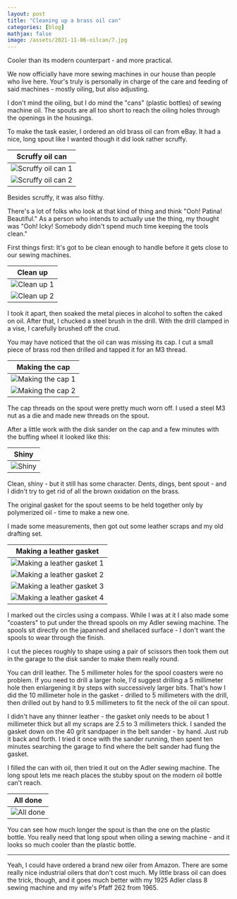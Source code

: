 ```yaml
---
layout: post
title: "Cleaning up a brass oil can"
categories: [blog]
mathjax: false
image: /assets/2021-11-06-oilcan/7.jpg
---
```

Cooler than its modern counterpart - and more practical.

We now officially have more sewing machines in our house than people who live here.  Your's truly is personally in charge of the care and feeding of said machines - mostly oiling, but also adjusting.

I don't mind the oiling, but I do mind the "cans" (plastic bottles) of sewing machine oil.  The spouts are all too short to reach the oiling holes through the openings in the housings.

To make the task easier, I ordered an old brass oil can from eBay.  It had a nice, long spout like I wanted though it did look rather scruffy.
 
|Scruffy oil can|
|-------------------------|
|![Scruffy oil can 1](/assets/2021-11-06-oilcan/1.jpg)|
|![Scruffy oil can 2](/assets/2021-11-06-oilcan/2.jpg)|

Besides scruffy, it was also filthy.

There's a lot of folks who look at that kind of thing and think "Ooh! Patina! Beautiful."  As a person who intends to actually use the thing, my thought was "Ooh! Icky! Somebody didn't spend much time keeping the tools clean."

First things first:  It's got to be clean enough to handle before it gets close to our sewing machines.

|Clean up|
|--------|
|![Clean up 1](/assets/2021-11-06-oilcan/3.jpg)|
|![Clean up 2](/assets/2021-11-06-oilcan/4.jpg)|

I took it apart, then soaked the metal pieces in alcohol to soften the caked on oil.  After that, I chucked  a steel brush in the drill.  With the drill clamped in a vise, I carefully brushed off the crud.

You may have noticed that the oil can was missing its cap.  I cut a small piece of brass rod then drilled and tapped it for an M3 thread.

|Making the cap|
|--------------|
|![Making the cap 1](/assets/2021-11-06-oilcan/5.jpg)|
|![Making the cap 2](/assets/2021-11-06-oilcan/6.jpg)|

The cap threads on the spout were pretty much worn off.  I used a steel M3 nut as a die and made new threads on the spout.

After a little work with the disk sander on the cap and a few minutes with the buffing wheel it looked like this:

|Shiny|
|-----|
|![Shiny](/assets/2021-11-06-oilcan/7.jpg)|

Clean, shiny - but it still has some character.  Dents, dings, bent spout - and I didn't try to get rid of all the brown oxidation on the brass.

The original gasket for the spout seems to be held together only by polymerized oil - time to make a new one.

I made some measurements, then got out some leather scraps and my old drafting set.

|Making a leather gasket|
|-----------------------|
|![Making a leather gasket 1](/assets/2021-11-06-oilcan/8.jpg)|
|![Making a leather gasket 2](/assets/2021-11-06-oilcan/9.jpg)|
|![Making a leather gasket 3](/assets/2021-11-06-oilcan/10.jpg)|
|![Making a leather gasket 4](/assets/2021-11-06-oilcan/11.jpg)|

I marked out the circles using a compass.  While I was at it I also made some "coasters" to put under the thread spools on my Adler sewing machine.  The spools sit directly on the japanned and shellaced surface - I don't want the spools to wear through the finish.

I cut the pieces roughly to shape using a pair of scissors then took them out in the garage to the disk sander to make them really round.

You can drill leather.  The 5 millimeter holes for the spool coasters were no problem.  If you need to drill a larger hole, I'd suggest drilling a 5 millimeter hole then enlargening it by steps with successively larger bits.  That's how I did the 10 millimeter hole in the gasket - drilled to 5 millimeters with the drill, then drilled out by hand to 9.5 millimeters to fit the neck of the oil can spout.

I didn't have any thinner leather - the gasket only needs to be about 1 millimeter thick but all my scraps are 2.5 to 3 millimeters thick.  I sanded the gasket down on the 40 grit sandpaper in the belt sander - by hand.  Just rub it back and forth.  I tried it once with the sander running, then spent ten minutes searching the garage to find where the belt sander had flung the gasket.

I filled the can with oil, then tried it out on the Adler sewing machine.  The long spout lets me reach places the stubby spout on the modern oil bottle can't reach.

|All done|
|--------|
|![All done](/assets/2021-11-06-oilcan/12.jpg)|

You can see how much longer the spout is than the one on the plastic bottle.  You really need that long spout when oiling a sewing machine - and it looks so much cooler than the plastic bottle.

-----------

Yeah, I could have ordered a brand new oiler from Amazon.  There are some really nice industrial oilers that don't cost much.  My little brass oil can does the trick, though, and it goes much better with my 1925 Adler class 8 sewing machine and my wife's Pfaff 262 from 1965.

